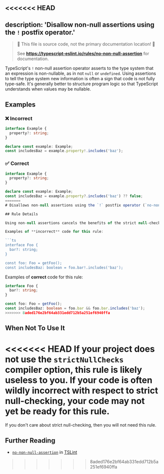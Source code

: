 <<<<<<< HEAD
---
description: 'Disallow non-null assertions using the `!` postfix operator.'
---

> 🛑 This file is source code, not the primary documentation location! 🛑
>
> See **https://typescript-eslint.io/rules/no-non-null-assertion** for documentation.

TypeScript's `!` non-null assertion operator asserts to the type system that an expression is non-nullable, as in not `null` or `undefined`.
Using assertions to tell the type system new information is often a sign that code is not fully type-safe.
It's generally better to structure program logic so that TypeScript understands when values may be nullable.

## Examples

<!--tabs-->

### ❌ Incorrect

```ts
interface Example {
  property?: string;
}

declare const example: Example;
const includesBaz = example.property!.includes('baz');
```

### ✅ Correct

```ts
interface Example {
  property?: string;
}

declare const example: Example;
const includesBaz = example.property?.includes('baz') ?? false;
=======
# Disallows non-null assertions using the `!` postfix operator (`no-non-null-assertion`)

## Rule Details

Using non-null assertions cancels the benefits of the strict null-checking mode.

Examples of **incorrect** code for this rule:

```ts
interface Foo {
  bar?: string;
}

const foo: Foo = getFoo();
const includesBaz: boolean = foo.bar!.includes('baz');
```

Examples of **correct** code for this rule:

```ts
interface Foo {
  bar?: string;
}

const foo: Foo = getFoo();
const includesBaz: boolean = foo.bar && foo.bar.includes('baz');
>>>>>>> 8aded176e2bf64ab331edd712b5a251ef6940ffa
```

## When Not To Use It

<<<<<<< HEAD
If your project does not use the `strictNullChecks` compiler option, this rule is likely useless to you.
If your code is often wildly incorrect with respect to strict null-checking, your code may not yet be ready for this rule.
=======
If you don't care about strict null-checking, then you will not need this rule.

## Further Reading

- [`no-non-null-assertion`](https://palantir.github.io/tslint/rules/no-non-null-assertion/) in [TSLint](https://palantir.github.io/tslint/)
>>>>>>> 8aded176e2bf64ab331edd712b5a251ef6940ffa

